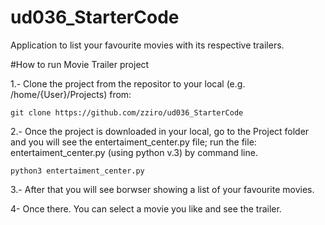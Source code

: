 # ud036_StarterCode
Application to list your favourite movies with its respective trailers.

#How to run Movie Trailer project

1.- Clone the project from the repositor to your local (e.g. /home/{User}/Projects) from:	
	
	git clone https://github.com/zziro/ud036_StarterCode

2.- Once the project is downloaded in your local, go to the Project folder and you will see the entertaiment_center.py file; run the file: 		entertaiment_center.py (using python v.3) by command line.

	python3 entertaiment_center.py

3.- After that you will see borwser showing a list of your favourite movies.

4- Once there. You can select a movie you like and see the trailer.

